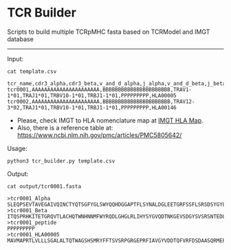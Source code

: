 # TCR Builder

Scripts to build multiple TCRpMHC fasta based on TCRModel and IMGT database

---

Input:

```
cat template.csv

tcr_name,cdr3_alpha,cdr3_beta,v_and_d_alpha,j_alpha,v_and_d_beta,j_beta,peptide,imgt_hla
tcr0001,AAAAAAAAAAAAAAAAAAAAAA,BBBBBBBBBBBBBBBBBBBBBB,TRAV1-1*01,TRAJ1*01,TRBV10-1*01,TRBJ1-1*01,PPPPPPPPP,HLA00005
tcr0002,AAAAAAAAAAAAAAAAAAAAAA,BBBBBBBBBBBBBBBBBBBBBB,TRAV12-3*02,TRAJ1*01,TRBV10-1*01,TRBJ1-1*01,PPPPPPPPP,HLA00146
```

- Please, check IMGT to HLA nomenclature map at [IMGT HLA Map](tcr_builder/blob/main/data/IMGT_HLA.map.tsv).
- Also, there is a reference table at: https://www.ncbi.nlm.nih.gov/pmc/articles/PMC5805642/

Usage:

```
python3 tcr_builder.py template.csv
```

Output:

```
cat output/tcr0001.fasta 

>tcr0001_Alpha
SLEQPSEVTAVEGAIVQINCTYQTSGFYGLSWYQQHDGGAPTFLSYNALDGLEETGRFSSFLSRSDSYGYLLLQELQMKDSASYFAAAAAAAAAAAAAAAAAAAAAAGKGTRVSTSP
>tcr0001_Beta
ITQSPRHKITETGRQVTLACHQTWNHNNMFWYRQDLGHGLRLIHYSYGVQDTNKGEVSDGYSVSRSNTEDLPLTLESAASSQTSVYFBBBBBBBBBBBBBBBBBBBBBBGQGTRLTVV
>tcr0001_peptide
PPPPPPPPP
>tcr0001_HLA00005
MAVMAPRTLVLLLSGALALTQTWAGSHSMRYFFTSVSRPGRGEPRFIAVGYVDDTQFVRFDSDAASQRMEPRAPWIEQEGPEYWDGETRKVKAHSQTHRVDLGTLRGYYNQSEAGSHTVQRMYGCDVGSDWRFLRGYHQYAYDGKDYIALKEDLRSWTAADMAAQTTKHKWEAAHVAEQLRAYLEGTCVEWLRRYLENGKETLQRTDAPKTHMTHHAVSDHEATLRCWALSFYPAEITLTWQRDGEDQTQDTELVETRPAGDGTFQKWAAVVVPSGQEQRYTCHVQHEGLPKPLTLRWEPSSQPTIPIVGIIAGLVLFGAVITGAVVAAVMWRRKSSDRKGGSYSQAASSDSAQGSDVSLTACKV
```
